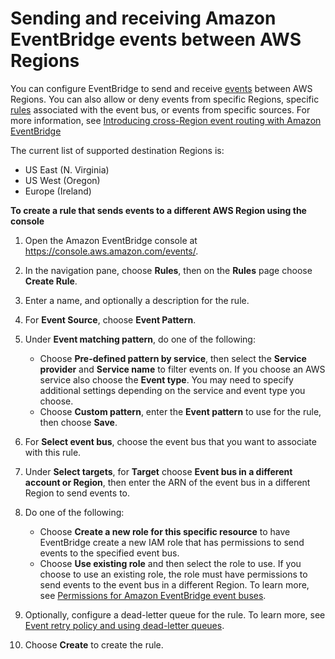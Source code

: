 # Sending and receiving Amazon EventBridge events between AWS Regions<a name="eb-cross-region"></a>

You can configure EventBridge to send and receive [events](eb-events.md) between AWS Regions\. You can also allow or deny events from specific Regions, specific [rules](eb-rules.md) associated with the event bus, or events from specific sources\. For more information, see [Introducing cross\-Region event routing with Amazon EventBridge](http://aws.amazon.com/blogs/compute/introducing-cross-region-event-routing-with-amazon-eventbridge/)

The current list of supported destination Regions is:
+ US East \(N\. Virginia\)
+ US West \(Oregon\)
+ Europe \(Ireland\)

**To create a rule that sends events to a different AWS Region using the console**

1. Open the Amazon EventBridge console at [https://console\.aws\.amazon\.com/events/](https://console.aws.amazon.com/events/)\.

1. In the navigation pane, choose **Rules**, then on the **Rules** page choose **Create Rule**\.

1. Enter a name, and optionally a description for the rule\.

1. For **Event Source**, choose **Event Pattern**\.

1. Under **Event matching pattern**, do one of the following:
   + Choose **Pre\-defined pattern by service**, then select the **Service provider** and **Service name** to filter events on\. If you choose an AWS service also choose the **Event type**\. You may need to specify additional settings depending on the service and event type you choose\.
   + Choose **Custom pattern**, enter the **Event pattern** to use for the rule, then choose **Save**\.

1. For **Select event bus**, choose the event bus that you want to associate with this rule\.

1. Under **Select targets**, for **Target** choose **Event bus in a different account or Region**, then enter the ARN of the event bus in a different Region to send events to\.

1. Do one of the following:
   + Choose **Create a new role for this specific resource** to have EventBridge create a new IAM role that has permissions to send events to the specified event bus\.
   + Choose **Use existing role** and then select the role to use\. If you choose to use an existing role, the role must have permissions to send events to the event bus in a different Region\. To learn more, see [Permissions for Amazon EventBridge event buses](eb-event-bus-perms.md)\.

1. Optionally, configure a dead\-letter queue for the rule\. To learn more, see [Event retry policy and using dead\-letter queues](eb-rule-dlq.md)\.

1. Choose **Create** to create the rule\.